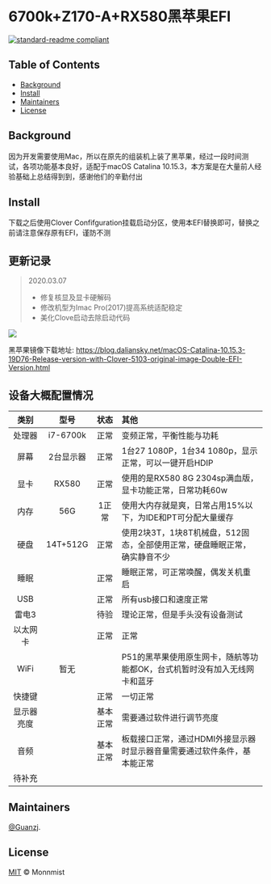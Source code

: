 <!--
 * @Author: moonmist.guan
 * @Date: 2020-03-06 20:36:00
 * @LastEditTime: 2020-03-07 19:58:39
 * @FilePath: /undefined/Users/moonmist/OneDrive/Code/6700k_z170_rx580_Hackintosh/README.md
 * @Description: 
 -->

# 6700k+Z170-A+RX580黑苹果EFI

[![standard-readme compliant](https://img.shields.io/badge/readme%20style-standard-brightgreen.svg?style=flat-square)](https://github.com/RichardLitt/standard-readme)




## Table of Contents

- [Background](#background)
- [Install](#install)
- [Maintainers](#maintainers)
- [License](#license)

## Background

因为开发需要使用Mac，所以在原先的组装机上装了黑苹果，经过一段时间测试，各项功能基本良好，适配于macOS Catalina 10.15.3，本方案是在大量前人经验基础上总结得到到，感谢他们的辛勤付出


## Install

下载之后使用Clover Confifguration挂载启动分区，使用本EFI替换即可，替换之前请注意保存原有EFI，谨防不测




## 更新记录

>2020.03.07
>
>* 修复核显及显卡硬解码
>* 修改机型为Imac Pro(2017)提高系统适配稳定
>* 美化Clove启动去除启动代码








![](https://github.com/Guanzj/6700k_z170_rx580_Hackintosh/blob/master/%E6%88%AA%E5%9B%BE/systemInfo.png)





黑苹果镜像下载地址:
https://blog.daliansky.net/macOS-Catalina-10.15.3-19D76-Release-version-with-Clover-5103-original-image-Double-EFI-Version.html





## 设备大概配置情况

|  类别  |   型号    |  状态  | 其他                                                         |
| :----: | :-------: | :----: | :----------------------------------------------------------- |
| 处理器 | i7-6700k |  正常  |       变频正常，平衡性能与功耗|
|  屏幕  |    2台显示器     |  正常  | 1台27 1080P，1台34 1080p，显示正常，可以一键开启HDIP |
|  显卡  |   RX580   |  正常  | 使用的是RX580 8G 2304sp满血版，显卡功能正常，日常功耗60w|
|内存|56G|1正常|使用大内存就是爽，日常占用15%以下，为IDE和PT可分配大量缓存|
|硬盘|14T+512G|正常|使用2块3T，1块8T机械盘，512固态，全部使用正常，硬盘睡眠正常，确实静音不少|
|  睡眠  |           |  正常  | 睡眠正常，可正常唤醒，偶发关机重启 |
|  USB   |           |  正常  | 所有usb接口和速度正常                                   |
|	雷电3  ||待验|理论正常，但是手头没有设备测试|
| 以太网卡 ||正常|正常|
| WiFi |暂无| |P51的黑苹果使用原生网卡，随航等功能都OK，台式机暂时没有加入无线网卡和蓝牙|
| 快捷键 ||正常|一切正常|
| 显示器亮度 ||基本正常|需要通过软件进行调节亮度|
| 音频 ||基本正常|板载接口正常，通过HDMI外接显示器时显示器音量需要通过软件条件，基本能正常|
| 待补充 ||||












## Maintainers

[@Guanzj](https://github.com/Guanzj).


## License

[MIT](LICENSE) © Monnmist
